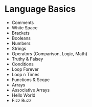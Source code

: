 # Language Basics
- Comments
- White Space
- Brackets
- Booleans
- Numbers
- Strings
- Operators (Comparison, Logic, Math)
- Truthy & Falsey
- Conditions
- Loop Forever
- Loop n Times
- Functions & Scope
- Arrays
- Associative Arrays
- Hello World
- Fizz Buzz
